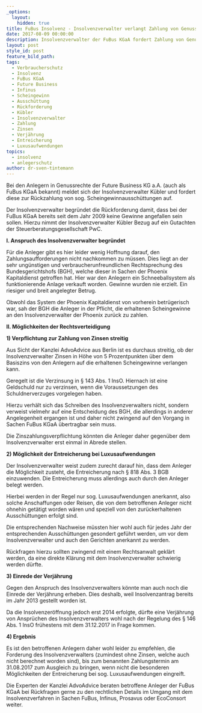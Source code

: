 ```yaml
---
_options:
  layout:
    hidden: true
title: FuBus Insolvenz - Insolvenzverwalter verlangt Zahlung von Genussrechtsinhabern
date: 2017-08-09 00:00:00
description: Insolvenzverwalter der FuBus KGaA fordert Zahlung von Genussrechtsinhabern
layout: post
style_id: post
feature_bild_path:
tags:
  - Verbraucherschutz
  - Insolvenz
  - FuBus KGaA
  - Future Business
  - Infinus
  - Scheingewinn
  - Ausschüttung
  - Rückforderung
  - Kübler
  - Insolvenzverwalter
  - Zahlung
  - Zinsen
  - Verjährung
  - Entreicherung
  - Luxusaufwendungen
topics:
  - insolvenz
  - anlegerschutz
author: dr-sven-tintemann
---
```



Bei den Anlegern in Genussrechte der Future Business KG a.A. (auch als FuBus KGaA bekannt) meldet sich der Insolvenzverwalter Kübler und fordert diese zur Rückzahlung von sog. Scheingewinnausschüttungen auf.

Der Insolvenzverwalter begründet die Rückforderung damit, dass bei der FuBus KGaA bereits seit dem Jahr 2009 keine Gewinne angefallen sein sollen. Hierzu nimmt der Insolvenzverwalter Kübler Bezug auf ein Gutachten der Steuerberatungsgesellschaft PwC.

**I. Anspruch des Insolvenzverwalter begründet**

Für die Anleger gibt es hier leider wenig Hoffnung darauf, den Zahlungsaufforderungen nicht nachkommen zu müssen. Dies liegt an der sehr ungünstigen und verbraucherunfreundlichen Rechtsprechung des Bundesgerichtshofs (BGH), welche dieser in Sachen der Phoenix Kapitaldienst getroffen hat. Hier war den Anlegern ein Schneeballsystem als funktionierende Anlage verkauft worden. Gewinne wurden nie erzielt. Ein riesiger und breit angelegter Betrug.

Obwohl das System der Phoenix Kapitaldienst von vorherein betrügerisch war, sah der BGH die Anleger in der Pflicht, die erhaltenen Scheingewinne an den Insolvenzverwalter der Phoenix zurück zu zahlen.

**II. Möglichkeiten der Rechtsverteidigung**

**1) Verpflichtung zur Zahlung von Zinsen streitig**

Aus Sicht der Kanzlei AdvoAdvice aus Berlin ist es durchaus streitig, ob der Insolvenzverwalter Zinsen in Höhe von 5 Prozentpunkten über dem Basiszins von den Anlegern auf die erhaltenen Scheingewinne verlangen kann.

Geregelt ist die Verzinsung in § 143 Abs. 1 InsO. Hiernach ist eine Geldschuld nur zu verzinsen, wenn die Voraussetzungen des Schuldnerverzuges vorgelegen haben.

Hierzu verhält sich das Schreiben des Insolvenzverwalters nicht, sondern verweist vielmehr auf eine Entscheidung des BGH, die allerdings in anderer Angelegenheit ergangen ist und daher nicht zwingend auf den Vorgang in Sachen FuBus KGaA übertragbar sein muss.

Die Zinszahlungsverpflichtung könnten die Anleger daher gegenüber dem Insolvenzverwalter erst einmal in Abrede stellen.

**2) Möglichkeit der Entreicherung bei Luxusaufwendungen**

Der Insolvenzverwalter weist zudem zurecht darauf hin, dass dem Anleger die Möglichkeit zusteht, die Entreicherung nach § 818 Abs. 3 BGB einzuwenden. Die Entreicherung muss allerdings auch durch den Anleger belegt werden.

Hierbei werden in der Regel nur sog. Luxusaufwendungen anerkannt, also solche Anschaffungen oder Reisen, die von dem betroffenen Anleger nicht ohnehin getätigt worden wären und speziell von den zurückerhaltenen Ausschüttungen erfolgt sind.

Die entsprechenden Nachweise müssten hier wohl auch für jedes Jahr der entsprechenden Ausschüttungen gesondert geführt werden, um vor dem Insolvenzverwalter und auch den Gerichten anerkannt zu werden.

Rückfragen hierzu sollten zwingend mit einem Rechtsanwalt geklärt werden, da eine direkte Klärung mit dem Insolvenzverwalter schwierig werden dürfte.

**3) Einrede der Verjährung**

Gegen den Anspruch des Insolvenzverwalters könnte man auch noch die Einrede der Verjährung erheben. Dies deshalb, weil Insolvenzantrag bereits im Jahr 2013 gestellt worden ist.

Da die Insolvenzeröffnung jedoch erst 2014 erfolgte, dürfte eine Verjährung von Ansprüchen des Insolvenzverwalters wohl nach der Regelung des § 146 Abs. 1 InsO frühestens mit dem 31.12.2017 in Frage kommen.

**4) Ergebnis**

Es ist den betroffenen Anlegern daher wohl leider zu empfehlen, die Forderung des Insolvenzverwalters (zumindest ohne Zinsen, welche auch nicht berechnet worden sind), bis zum benannten Zahlungstermin am 31.08.2017 zum Ausgleich zu bringen, wenn nicht die besonderen Möglichkeiten der Entreicherung bei sog. Luxusaufwendungen eingreift.

Die Experten der Kanzlei AdvoAdvice beraten betroffene Anleger der FuBus KGaA bei Rückfragen gerne zu den rechtlichen Details im Umgang mit dem Insolvenzverfahren in Sachen FuBus, Infinus, Prosavus oder EcoConsort weiter.
